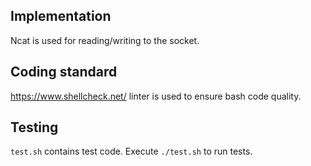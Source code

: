 ## Implementation
Ncat is used for reading/writing to the socket.

## Coding standard
https://www.shellcheck.net/ linter is used to ensure bash code quality.

## Testing
`test.sh` contains test code. Execute `./test.sh` to run tests.